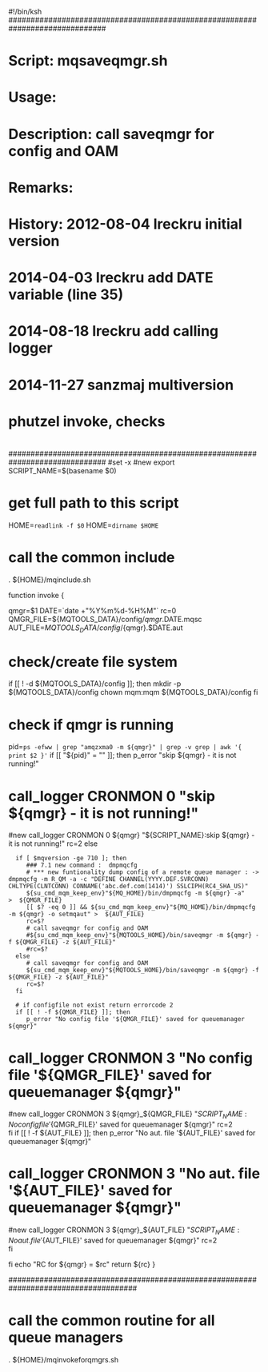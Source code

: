 #!/bin/ksh
##############################################################################
#
# Script:          mqsaveqmgr.sh
#
# Usage:          
#
# Description:    call saveqmgr for config and OAM 
#                  
#                     
#
# Remarks:         
#                  
#                  
#                  
#                  
#
# History:         2012-08-04   lreckru     initial version
#                  2014-04-03   lreckru     add DATE variable (line 35)
#                  2014-08-18   lreckru     add calling logger
#                  2014-11-27   sanzmaj     multiversion
#                               phutzel     invoke, checks
#
##############################################################################
#set -x
#new
export SCRIPT_NAME=$(basename $0)
# get full path to this script
HOME=`readlink -f $0`
HOME=`dirname $HOME`

# call the common include
. ${HOME}/mqinclude.sh


function invoke {
   
   qmgr=$1
   DATE=`date +"%Y%m%d-%H%M"`
   rc=0
   QMGR_FILE=${MQTOOLS_DATA}/config/${qmgr}.$DATE.mqsc
   AUT_FILE=${MQTOOLS_DATA}/config/${qmgr}.$DATE.aut
  
   # check/create file system 
   if [[ ! -d  ${MQTOOLS_DATA}/config ]]; then
      mkdir -p ${MQTOOLS_DATA}/config
      chown mqm:mqm ${MQTOOLS_DATA}/config
   fi


   # check if qmgr is running    
   pid=`ps -efww | grep "amqzxma0 -m ${qmgr}" | grep -v grep | awk '{ print $2 }'`
   if [[ "${pid}" = "" ]]; then
      p_error "skip ${qmgr} - it is not running!"
#      call_logger CRONMON 0 "skip ${qmgr} - it is not running!"
#new
       call_logger CRONMON 0 ${qmgr} "${SCRIPT_NAME}:skip ${qmgr} - it is not running!"
      rc=2
   else
   
      if [ $mqversion -ge 710 ]; then
         ### 7.1 new command :  dmpmqcfg  
         # *** new funtionality dump config of a remote queue manager : -> dmpmqcfg -m R_QM -a -c "DEFINE CHANNEL(YYYY.DEF.SVRCONN) CHLTYPE(CLNTCONN) CONNAME('abc.def.com(1414)') SSLCIPH(RC4_SHA_US)"
         ${su_cmd_mqm_keep_env}"${MQ_HOME}/bin/dmpmqcfg -m ${qmgr} -a"                            >  ${QMGR_FILE}      
         [[ $? -eq 0 ]] && ${su_cmd_mqm_keep_env}"${MQ_HOME}/bin/dmpmqcfg -m ${qmgr} -o setmqaut" >  ${AUT_FILE}        
         rc=$?
         # call saveqmgr for config and OAM      
         #${su_cmd_mqm_keep_env}"${MQTOOLS_HOME}/bin/saveqmgr -m ${qmgr} -f ${QMGR_FILE} -z ${AUT_FILE}"
         #rc=$?         
      else 
         # call saveqmgr for config and OAM      
         ${su_cmd_mqm_keep_env}"${MQTOOLS_HOME}/bin/saveqmgr -m ${qmgr} -f ${QMGR_FILE} -z ${AUT_FILE}"
         rc=$?
      fi  
       
      # if configfile not exist return errorcode 2  
      if [[ ! -f ${QMGR_FILE} ]]; then
         p_error "No config file '${QMGR_FILE}' saved for queuemanager ${qmgr}"
#         call_logger CRONMON 3 "No config file '${QMGR_FILE}' saved for queuemanager ${qmgr}"
#new
          call_logger CRONMON 3 ${qmgr}_${QMGR_FILE} "${SCRIPT_NAME}:No config file '${QMGR_FILE}' saved for queuemanager ${qmgr}"
         rc=2        
      fi
      if [[ ! -f ${AUT_FILE} ]]; then
         p_error "No aut. file '${AUT_FILE}' saved for queuemanager ${qmgr}"
#         call_logger CRONMON 3 "No aut. file '${AUT_FILE}' saved for queuemanager ${qmgr}"
#new
          call_logger CRONMON 3 ${qmgr}_${AUT_FILE} "${SCRIPT_NAME}:No aut. file '${AUT_FILE}' saved for queuemanager ${qmgr}"
         rc=2     
      fi
     
   fi
   echo "RC for ${qmgr} = $rc"
   return ${rc}
}


#####################################################################################

# call the common routine for all queue managers
. ${HOME}/mqinvokeforqmgrs.sh
